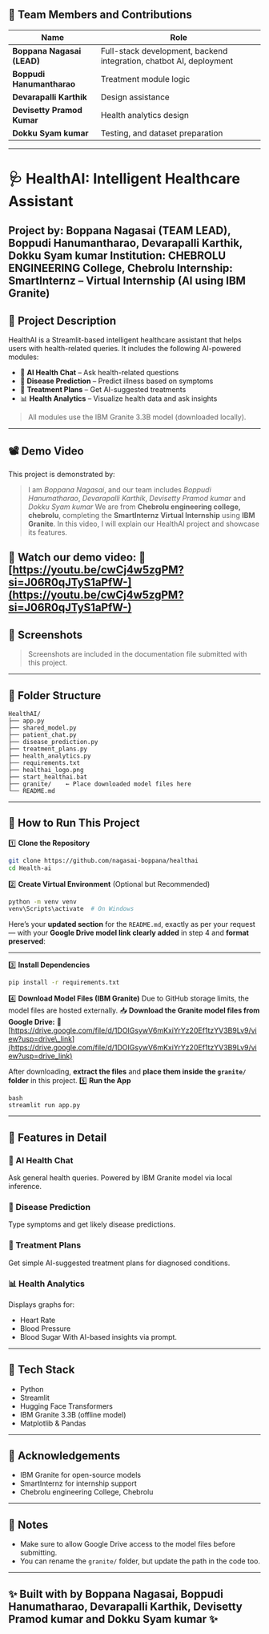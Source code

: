 ## 👥 Team Members and Contributions
| Name                          | Role                                                                |
| ----------------------------- | ------------------------------------------------------------------- |
| **Boppana Nagasai (LEAD)**    | Full-stack development, backend integration, chatbot AI, deployment |
| **Boppudi Hanumantharao**     | Treatment module logic                                              |
| **Devarapalli Karthik**       | Design assistance                                                   |
| **Devisetty Pramod Kumar**    | Health analytics design                                             |
| **Dokku Syam kumar**          | Testing, and dataset preparation                                    |
---
# 🩺 HealthAI: Intelligent Healthcare Assistant
**Project by:** Boppana Nagasai (TEAM LEAD), Boppudi Hanumantharao, Devarapalli Karthik, Dokku Syam kumar
**Institution:** CHEBROLU ENGINEERING College, Chebrolu
**Internship:** SmartInternz – Virtual Internship (AI using IBM Granite)
---
## 📌 Project Description
HealthAI is a Streamlit-based intelligent healthcare assistant that helps users with health-related queries. It includes the following AI-powered modules:
* 💬 **AI Health Chat** – Ask health-related questions
* 🦠 **Disease Prediction** – Predict illness based on symptoms
* 💊 **Treatment Plans** – Get AI-suggested treatments
* 📊 **Health Analytics** – Visualize health data and ask insights
> All modules use the IBM Granite 3.3B model (downloaded locally).
---
## 📽️ Demo Video
This project is demonstrated by:
> I am *Boppana Nagasai*, and our team includes *Boppudi Hanumatharao*, *Devarapalli Karthik*, *Devisetty Pramod kumar* and *Dokku Syam kumar* 
> We are from **Chebrolu engineering college, chebrolu**, completing the **SmartInternz Virtual Internship** using **IBM Granite**.
> In this video, I will explain our HealthAI project and showcase its features.

🎥 **Watch our demo video:**
🔗 [https://youtu.be/cwCj4w5zgPM?si=J06R0qJTyS1aPfW-](https://youtu.be/cwCj4w5zgPM?si=J06R0qJTyS1aPfW-)
---
## 📸 Screenshots
> Screenshots are included in the documentation file submitted with this project.
---
## 📁 Folder Structure
```
HealthAI/
├── app.py
├── shared_model.py
├── patient_chat.py
├── disease_prediction.py
├── treatment_plans.py
├── health_analytics.py
├── requirements.txt
├── healthai_logo.png
├── start_healthai.bat
├── granite/    ← Place downloaded model files here
└── README.md
```
---
## 🚀 How to Run This Project
1️⃣ **Clone the Repository**
```bash
git clone https://github.com/nagasai-boppana/healthai
cd Health-ai
```
2️⃣ **Create Virtual Environment** (Optional but Recommended)
```bash
python -m venv venv
venv\Scripts\activate  # On Windows
```
Here’s your **updated section** for the `README.md`, exactly as per your request — with your **Google Drive model link clearly added** in step 4 and **format preserved**:

---

3️⃣ **Install Dependencies**

```bash
pip install -r requirements.txt
```
4️⃣ **Download Model Files (IBM Granite)**
Due to GitHub storage limits, the model files are hosted externally.
📥 **Download the Granite model files from Google Drive:**
🔗 [https://drive.google.com/file/d/1DOIGsywV6mKxiYrYz20Ef1tzYV3B9Lv9/view?usp=drive\_link](https://drive.google.com/file/d/1DOIGsywV6mKxiYrYz20Ef1tzYV3B9Lv9/view?usp=drive_link)

After downloading, **extract the files** and **place them inside the `granite/` folder** in this project.
5️⃣ **Run the App**
```
bash
streamlit run app.py
```
---
## 🧪 Features in Detail
### 💬 AI Health Chat
Ask general health queries. Powered by IBM Granite model via local inference.
### 🦠 Disease Prediction
Type symptoms and get likely disease predictions.
### 💊 Treatment Plans
Get simple AI-suggested treatment plans for diagnosed conditions.
### 📊 Health Analytics
Displays graphs for:
* Heart Rate
* Blood Pressure
* Blood Sugar
With AI-based insights via prompt.
---
## 🧠 Tech Stack
* Python
* Streamlit
* Hugging Face Transformers
* IBM Granite 3.3B (offline model)
* Matplotlib & Pandas
---
## 🙏 Acknowledgements
* IBM Granite for open-source models
* SmartInternz for internship support
* Chebrolu engineering College, Chebrolu
---
## 🔐 Notes
* Make sure to allow Google Drive access to the model files before submitting.
* You can rename the `granite/` folder, but update the path in the code too.
---
✨ Built with  by **Boppana Nagasai**, **Boppudi Hanumatharao**, **Devarapalli Karthik**, **Devisetty Pramod kumar** and **Dokku Syam kumar** ✨
---

